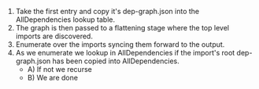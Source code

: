 1. Take the first entry and copy it's dep-graph.json into the AllDependencies lookup table.
2. The graph is then passed to a flattening stage where the top level imports are discovered.
3. Enumerate over the imports syncing them forward to the output.
4. As we enumerate we lookup in AllDependencies if the import's root dep-graph.json has been copied into AllDependencies.
   - A) If not we recurse
   - B) We are done